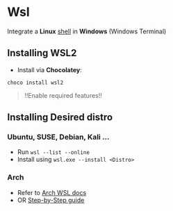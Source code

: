 # Wsl

Integrate a **Linux** [shell](bash.md) in **Windows** (Windows Terminal)

## Installing WSL2

- Install via **Chocolatey**:

```shell
choco install wsl2
```

> !!Enable required features!!

## Installing Desired **distro**

### Ubuntu, SUSE, Debian, Kali …

- Run `wsl --list --online`
- Install using `wsl.exe --install <Distro>`

### Arch

- Refer to [Arch WSL docs](https://wsldl-pg.github.io/ArchW-docs/How-to-Setup/)
- OR [Step-by-Step guide](https://www.youtube.com/watch?v=2Gv4l-BXC3E)
